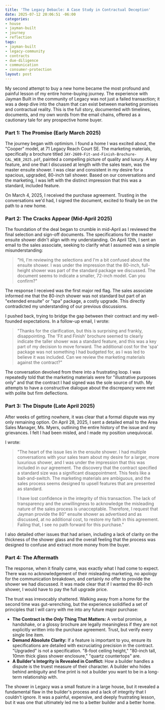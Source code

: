 ```yaml
---
title: 'The Legacy Debacle: A Case Study in Contractual Deception'
date: 2025-07-12 20:06:51 -06:00
categories:
- house
- jayman-built
- journey
- reflection
tags:
- jayman-built
- legacy-community
- contracts
- due-diligence
- communication
- consumer-protection
layout: post
---
```


My second attempt to buy a new home became the most profound and painful lesson of my entire home-buying journey. The experience with Jayman Built in the community of Legacy was not just a failed transaction; it was a deep dive into the chasm that can exist between marketing promises and contractual reality. This is the full story, documented with timelines, documents, and my own words from the email chains, offered as a cautionary tale for any prospective home buyer.

### Part 1: The Promise (Early March 2025)

The journey began with optimism. I found a home I was excited about, the "Cooper" model, at 71 Legacy Reach Court SE. The marketing materials, specifically a brochure titled `JAY-2609-Fit-and-Finish-Brochure-CAL_WEB_2025.pdf`, painted a compelling picture of quality and luxury. A key feature, and one that I discussed at length with the sales team, was the master ensuite shower. I was clear and consistent in my desire for a spacious, upgraded, 80-inch tall shower. Based on our conversations and the marketing, I was left with the distinct impression that this was a standard, included feature.

On March 4, 2025, I received the purchase agreement. Trusting in the conversations we'd had, I signed the document, excited to finally be on the path to a new home.

### Part 2: The Cracks Appear (Mid-April 2025)

The foundation of the deal began to crumble in mid-April as I reviewed the final selection and sign-off documents. The specifications for the master ensuite shower didn't align with my understanding. On April 12th, I sent an email to the sales associate, seeking to clarify what I assumed was a simple misunderstanding:

> "Hi, I'm reviewing the selections and I'm a bit confused about the ensuite shower. I was under the impression that the 80-inch, full-height shower was part of the standard package we discussed. The document seems to indicate a smaller, 72-inch model. Can you confirm?"

The response I received was the first major red flag. The sales associate informed me that the 80-inch shower was not standard but part of an "extended ensuite" or "spa" package, a costly upgrade. This directly contradicted my understanding of our previous discussions.

I pushed back, trying to bridge the gap between their contract and my well-founded expectations. In a follow-up email, I wrote:

> "Thanks for the clarification, but this is surprising and frankly, disappointing. The 'Fit and Finish' brochure seemed to clearly indicate the taller shower was a standard feature, and this was a key part of my decision to move forward. The additional cost for the 'spa' package was not something I had budgeted for, as I was led to believe it was included. Can we review the marketing materials against the contract?"

The conversation devolved from there into a frustrating loop. I was repeatedly told that the marketing materials were for "illustrative purposes only" and that the contract I had signed was the sole source of truth. My attempts to have a constructive dialogue about the discrepancy were met with polite but firm deflections.

### Part 3: The Dispute (Late April 2025)

After weeks of getting nowhere, it was clear that a formal dispute was my only remaining option. On April 28, 2025, I sent a detailed email to the Area Sales Manager, Ms. Myers, outlining the entire history of the issue and my grievances. I felt I had been misled, and I made my position unequivocal.

I wrote:

> "The heart of the issue lies in the ensuite shower. I had multiple conversations with your sales team about my desire for a larger, more luxurious shower, and I was under the impression that this was included in our agreement. The discovery that the contract specified a standard size was a significant disappointment. This feels like a bait-and-switch. The marketing materials are ambiguous, and the sales process seems designed to upsell features that are presented as standard.
>
> I have lost confidence in the integrity of this transaction. The lack of transparency and the unwillingness to acknowledge the misleading nature of the sales process is unacceptable. Therefore, I request that Jayman provide the 80" ensuite shower as advertised and as discussed, at no additional cost, to restore my faith in this agreement. Failing that, I see no path forward for this purchase."

I also detailed other issues that had arisen, including a lack of clarity on the thickness of the shower glass and the overall feeling that the process was designed to confuse and extract more money from the buyer.

### Part 4: The Aftermath

The response, when it finally came, was exactly what I had come to expect. There was no acknowledgement of their misleading marketing, no apology for the communication breakdown, and certainly no offer to provide the shower we had discussed. It was made clear that if I wanted the 80-inch shower, I would have to pay the full upgrade price.

The trust was irrevocably shattered. Walking away from a home for the second time was gut-wrenching, but the experience solidified a set of principles that I will carry with me into any future major purchase:

*   **The Contract is the *Only* Thing That Matters:** A verbal promise, a handshake, or a glossy brochure are legally meaningless if they are not explicitly written into the purchase agreement. Trust, but verify every single line item.
*   **Demand Absolute Clarity:** If a feature is important to you, ensure its specifications are detailed with excruciating precision in the contract. "Upgraded" is not a specification. "8-foot ceiling height," "80-inch tall, 10mm thick glass shower enclosure," "quartz countertops" are.
*   **A Builder's Integrity is Revealed in Conflict:** How a builder handles a dispute is the truest measure of their character. A builder who hides behind ambiguity and fine print is not a builder you want to be in a long-term relationship with.

The shower in Legacy was a small feature in a large house, but it revealed a fundamental flaw in the builder's process and a lack of integrity that I couldn't ignore. It was a painful, expensive, and deeply frustrating lesson, but it was one that ultimately led me to a better builder and a better home.